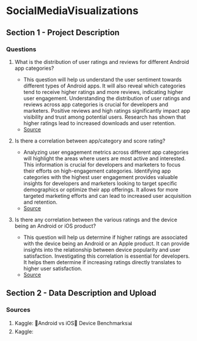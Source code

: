 # SocialMediaVisualizations

## Section 1 - Project Description
### Questions
1) What is the distribution of user ratings and reviews for different Android app categories?
   - This question will help us understand the user sentiment towards different types of Android apps. It will also reveal which categories tend to receive higher ratings and more reviews, indicating higher user engagement. Understanding the distribution of user ratings and reviews across app categories is crucial for developers and marketers. Positive reviews and high ratings significantly impact app visibility and trust among potential users. Research has shown that higher ratings lead to increased downloads and user retention.
   - [Source](https://www.alchemer.com/resources/blog/differences-between-ios-and-android-app-ratings-and-reviews/)
   
2) Is there a correlation between app/category and score rating?
   - Analyzing user engagement metrics across different app categories will highlight the areas where users are most active and interested. This information is crucial for developers and marketers to focus their efforts on high-engagement categories. Identifying app categories with the highest user engagement provides valuable insights for developers and marketers looking to target specific demographics or optimize their app offerings. It allows for more targeted marketing efforts and can lead to increased user acquisition and retention.
   - [Source](https://www.businessofapps.com/insights/ratings-reviews-affect-consumer-decision-download-apps/)

3) Is there any correlation between the various ratings and the device being an Android or iOS product?
   - This question will help us determine if higher ratings are associated with the device being an Android or an Apple product. It can provide insights into the relationship between device popularity and user satisfaction. Investigating this correlation is essential for developers. It helps them determine if increasing ratings directly translates to higher user satisfaction.
   - [Source](https://www.businessofapps.com/data/most-popular-apps/)


## Section 2 - Data Description and Upload
### Sources
1) Kaggle: 🤖Android vs iOS🍎 Device Benchmarks📊
2) Kaggle: 
